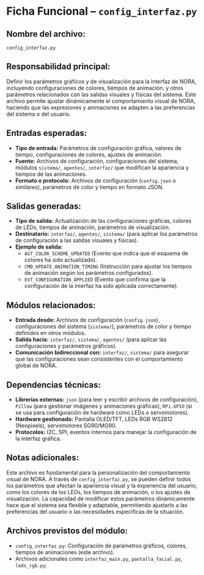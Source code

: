 # Ficha Funcional – `config_interfaz.py`

## Nombre del archivo:
`config_interfaz.py`

## Responsabilidad principal:
Definir los parámetros gráficos y de visualización para la interfaz de NORA, incluyendo configuraciones de colores, tiempos de animación, y otros parámetros relacionados con las salidas visuales y físicas del sistema. Este archivo permite ajustar dinámicamente el comportamiento visual de NORA, haciendo que las expresiones y animaciones se adapten a las preferencias del sistema o del usuario.

## Entradas esperadas:
- **Tipo de entrada:** Parámetros de configuración gráfica, valores de tiempo, configuraciones de colores, ajustes de animación.
- **Fuente:** Archivos de configuración, configuraciones del sistema, módulos `sistema/`, `agentes/`, `interfaz/` que modifican la apariencia y tiempos de las animaciones.
- **Formato o protocolo:** Archivos de configuración (`config.json` o similares), parámetros de color y tiempo en formato JSON.

## Salidas generadas:
- **Tipo de salida:** Actualización de las configuraciones gráficas, colores de LEDs, tiempos de animación, parámetros de visualización.
- **Destinatario:** `interfaz/`, `agentes/`, `sistema/` (para aplicar los parámetros de configuración a las salidas visuales y físicas).
- **Ejemplo de salida:**
  - `AGT_COLOR_SCHEME_UPDATED` (Evento que indica que el esquema de colores ha sido actualizado).
  - `CMD_UPDATE_ANIMATION_TIMING` (Instrucción para ajustar los tiempos de animación según los parámetros configurados).
  - `EVT_CONFIGURATION_APPLIED` (Evento que confirma que la configuración de la interfaz ha sido aplicada correctamente).

## Módulos relacionados:
- **Entrada desde:** Archivos de configuración (`config.json`), configuraciones del sistema (`sistema/`), parámetros de color y tiempo definidos en otros módulos.
- **Salida hacia:** `interfaz/`, `sistema/`, `agentes/` (para aplicar las configuraciones y parámetros gráficos).
- **Comunicación bidireccional con:** `interfaz/`, `sistema/` para asegurar que las configuraciones sean consistentes con el comportamiento global de NORA.

## Dependencias técnicas:
- **Librerías externas:** `json` (para leer y escribir archivos de configuración), `Pillow` (para gestionar imágenes y animaciones gráficas), `RPi.GPIO` (si se usa para configuración de hardware como LEDs o servomotores).
- **Hardware gestionado:** Pantalla OLED/TFT, LEDs RGB WS2812 (Neopixels), servomotores SG90/MG90.
- **Protocolos:** I2C, SPI, eventos internos para manejar la configuración de la interfaz gráfica.

## Notas adicionales:
Este archivo es fundamental para la personalización del comportamiento visual de NORA. A través de `config_interfaz.py`, se pueden definir todos los parámetros que afectan la apariencia visual y la experiencia del usuario, como los colores de los LEDs, los tiempos de animación, o los ajustes de visualización. La capacidad de modificar estos parámetros dinámicamente hace que el sistema sea flexible y adaptable, permitiendo ajustarlo a las preferencias del usuario o las necesidades específicas de la situación.

## Archivos previstos del módulo:
- `config_interfaz.py`: Configuración de parámetros gráficos, colores, tiempos de animaciones (este archivo).
- Archivos adicionales como `interfaz_main.py`, `pantalla_facial.py`, `leds_rgb.py`.
